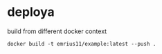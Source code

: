 deploya
=======

build from different docker context
```shell
docker build -t emrius11/example:latest --push . 
```